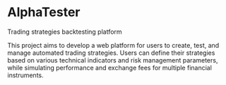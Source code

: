 # AlphaTester
Trading strategies backtesting platform 


This project aims to develop a web platform for users to create, test, and manage automated trading strategies. Users can define their strategies based on various technical indicators and risk management parameters, while simulating performance and exchange fees for multiple financial instruments. 